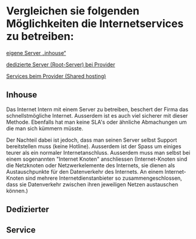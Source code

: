 <h1>Vergleichen sie folgenden Möglichkeiten die Internetservices zu betreiben:</h1>

[eigene Server „inhouse“](#inhouse)

[dedizierte Server (Root-Server) bei Provider](#Dedizierter)

[Services beim Provider (Shared hosting)](#Services)



<h2>Inhouse</h2>

Das Internet Intern mit einem Server zu betreiben, beschert der Firma das schnellstmögliche Internet. Ausserdem ist es auch viel sicherer mit dieser Methode. Ebenfalls hat man keine SLA's oder ähnliche Abmachungen um die man sich kümmern müsste.

Der Nachteil dabei ist jedoch, dass man seinen Server selbst Support bereitstellen muss (keine Hotline). Ausserdem ist der Spass um einiges teurer als ein normaler Internetanschluss. Ausserdem muss man selbst bei einem sogenannten "Internet Knoten" anschliessen (Internet-Knoten sind die Netzknoten oder Netzwerkelemente des Internets, sie dienen als Austauschpunkte für den Datenverkehr des Internets. An einem Internet-Knoten sind mehrere Internetdienstanbieter so zusammengeschlossen, dass sie Datenverkehr zwischen ihren jeweiligen Netzen austauschen können.)
<h2>Dedizierter</h2>

<h2>Service</h2>

